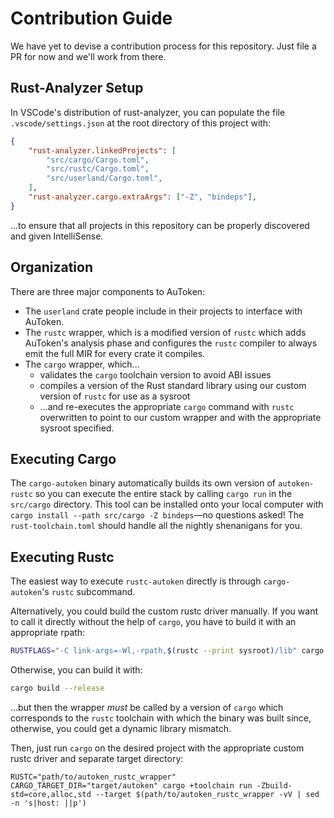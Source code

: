 # Contribution Guide

We have yet to devise a contribution process for this repository. Just file a PR for now and we'll work from there.

## Rust-Analyzer Setup

In VSCode's distribution of rust-analyzer, you can populate the file `.vscode/settings.json` at the root directory of this project with:

```json
{
    "rust-analyzer.linkedProjects": [
        "src/cargo/Cargo.toml",
        "src/rustc/Cargo.toml",
        "src/userland/Cargo.toml",
    ],
    "rust-analyzer.cargo.extraArgs": ["-Z", "bindeps"],
}
```

...to ensure that all projects in this repository can be properly discovered and given IntelliSense.

## Organization

There are three major components to AuToken:

- The `userland` crate people include in their projects to interface with AuToken.
- The `rustc` wrapper, which is a modified version of `rustc` which adds AuToken's analysis phase and configures the `rustc` compiler to always emit the full MIR for every crate it compiles.
- The `cargo` wrapper, which...
  - validates the `cargo` toolchain version to avoid ABI issues
  - compiles a version of the Rust standard library using our custom version of `rustc` for use as a sysroot
  - ...and re-executes the appropriate `cargo` command with `rustc` overwritten to point to our custom wrapper and with the appropriate sysroot specified.

## Executing Cargo

The `cargo-autoken` binary automatically builds its own version of `autoken-rustc` so you can execute the entire stack by calling `cargo run` in the `src/cargo` directory. This tool can be installed onto your local computer with `cargo install --path src/cargo -Z bindeps`—no questions asked! The `rust-toolchain.toml` should handle all the nightly shenanigans for you.

## Executing Rustc

The easiest way to execute `rustc-autoken` directly is through `cargo-autoken`'s `rustc` subcommand.

Alternatively, you could build the custom rustc driver manually. If you want to call it directly without the help of `cargo`, you have to build it with an appropriate rpath:

```bash
RUSTFLAGS="-C link-args=-Wl,-rpath,$(rustc --print sysroot)/lib" cargo build --release
```

Otherwise, you can build it with:

```bash
cargo build --release
```

...but then the wrapper *must* be called by a version of `cargo` which corresponds to the `rustc` toolchain with which the binary was built since, otherwise, you could get a dynamic library mismatch.

Then, just run `cargo` on the desired project with the appropriate custom rustc driver and separate target directory:

```
RUSTC="path/to/autoken_rustc_wrapper" CARGO_TARGET_DIR="target/autoken" cargo +toolchain run -Zbuild-std=core,alloc,std --target $(path/to/autoken_rustc_wrapper -vV | sed -n 's|host: ||p')
```

